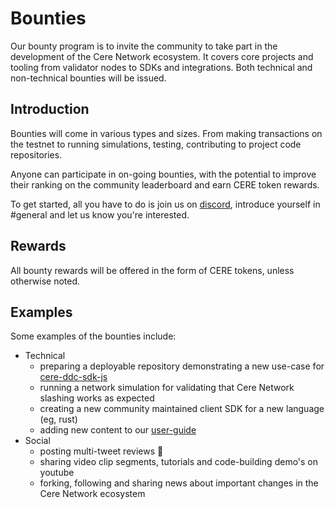 # Bounties

Our bounty program is to invite the community to take part in the development of the Cere Network ecosystem. It covers core projects and tooling from validator nodes to SDKs and integrations. Both technical and non-technical bounties will be issued. 

## Introduction

Bounties will come in various types and sizes. From making transactions on the testnet to running simulations, testing, contributing to project code repositories. 

Anyone can participate in on-going bounties, with the potential to improve their ranking on the community leaderboard and earn CERE token rewards. 

To get started, all you have to do is join us on [discord](https://discord.gg/bFv6jkpK8N), introduce yourself in #general and let us know you're interested.

## Rewards

All bounty rewards will be offered in the form of CERE tokens, unless otherwise noted. 

## Examples

Some examples of the bounties include:
- Technical
  - preparing a deployable repository demonstrating a new use-case for [cere-ddc-sdk-js](https://github.com/Cerebellum-Network/cere-ddc-sdk-js)
  - running a network simulation for validating that Cere Network slashing works as expected
  - creating a new community maintained client SDK for a new language (eg, rust)
  - adding new content to our [user-guide](https://docs.cere.network)
- Social
  - posting multi-tweet reviews 🧵
  - sharing video clip segments, tutorials and code-building demo's on youtube
  - forking, following and sharing news about important changes in the Cere Network ecosystem
